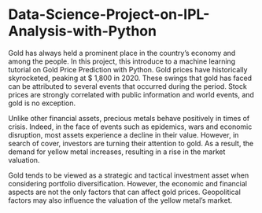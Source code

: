 # Data-Science-Project-on-IPL-Analysis-with-Python

Gold has always held a prominent place in the country’s economy and among the people. In this project, this introduce to a machine learning tutorial on Gold Price Prediction with Python.
Gold prices have historically skyrocketed, peaking at $ 1,800 in 2020. These swings that gold has faced can be attributed to several events that occurred during the period. Stock prices are strongly correlated with public information and world events, and gold is no exception.

Unlike other financial assets, precious metals behave positively in times of crisis. Indeed, in the face of events such as epidemics, wars and economic disruption, most assets experience a decline in their value. However, in search of cover, investors are turning their attention to gold. As a result, the demand for yellow metal increases, resulting in a rise in the market valuation.

Gold tends to be viewed as a strategic and tactical investment asset when considering portfolio diversification. 
However, the economic and financial aspects are not the only factors that can affect gold prices. Geopolitical factors may also influence the valuation of the yellow metal’s market.



